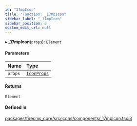 ```yaml
---
id: "17mpIcon"
title: "Function: _17mpIcon"
sidebar_label: "_17mpIcon"
sidebar_position: 0
custom_edit_url: null
---
```


▸ **_17mpIcon**(`props`): `Element`

#### Parameters

| Name | Type |
| :------ | :------ |
| `props` | [`IconProps`](../types/IconProps.md) |

#### Returns

`Element`

#### Defined in

[packages/firecms_core/src/icons/components/_17mpIcon.tsx:3](https://github.com/FireCMSco/firecms/blob/d45f3739/packages/firecms_core/src/icons/components/_17mpIcon.tsx#L3)
